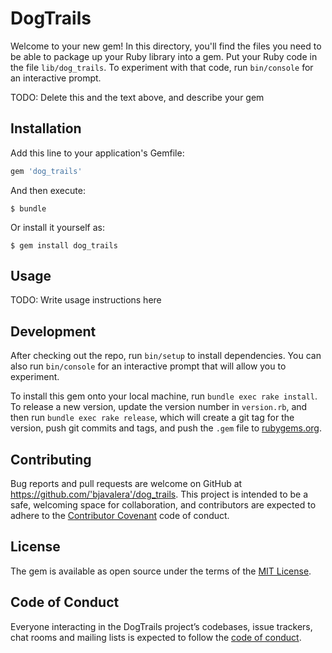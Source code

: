 # DogTrails

Welcome to your new gem! In this directory, you'll find the files you need to be able to package up your Ruby library into a gem. Put your Ruby code in the file `lib/dog_trails`. To experiment with that code, run `bin/console` for an interactive prompt.

TODO: Delete this and the text above, and describe your gem

## Installation

Add this line to your application's Gemfile:

```ruby
gem 'dog_trails'
```

And then execute:

    $ bundle

Or install it yourself as:

    $ gem install dog_trails

## Usage

TODO: Write usage instructions here

## Development

After checking out the repo, run `bin/setup` to install dependencies. You can also run `bin/console` for an interactive prompt that will allow you to experiment.

To install this gem onto your local machine, run `bundle exec rake install`. To release a new version, update the version number in `version.rb`, and then run `bundle exec rake release`, which will create a git tag for the version, push git commits and tags, and push the `.gem` file to [rubygems.org](https://rubygems.org).

## Contributing

Bug reports and pull requests are welcome on GitHub at https://github.com/'bjavalera'/dog_trails. This project is intended to be a safe, welcoming space for collaboration, and contributors are expected to adhere to the [Contributor Covenant](http://contributor-covenant.org) code of conduct.

## License

The gem is available as open source under the terms of the [MIT License](https://opensource.org/licenses/MIT).

## Code of Conduct

Everyone interacting in the DogTrails project’s codebases, issue trackers, chat rooms and mailing lists is expected to follow the [code of conduct](https://github.com/'bjavalera'/dog_trails/blob/master/CODE_OF_CONDUCT.md).

